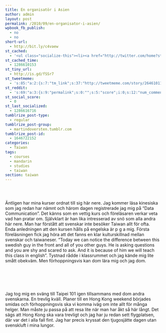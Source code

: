 ```yaml
---
title: En organisatör i Asien
author: admin
layout: post
permalink: /2010/09/en-organisator-i-asien/
wpbook_fb_publish:
  - no
  - no
short-url:
  - http://bit.ly/c4vaew
st_cached:
  - '<ul class="socialize-this"><li><a href="http://twitter.com/home?status=Currently Reading http%3A%2F%2Fwww.doversten.nu%2Fblog%2F%3Fp%3D152"  target="_blank"><img src="http://www.doversten.nu/blog/wp-content/plugins/socialize-this/widgets/social-sketches/twitter.png" width="48px" height="48px" alt="Twitter" title="Twitter" /></a></li><li><a href="http://www.facebook.com/sharer.php?u=http%3A%2F%2Fwww.doversten.nu%2Fblog%2F%3Fp%3D152&t=En+organisat%C3%B6r+i+Asien" target="_blank"><img src="http://www.doversten.nu/blog/wp-content/plugins/socialize-this/widgets/social-sketches/facebook.png" width="48px" height="48px" alt="Facebook" title="Facebook" /></a></li><li><a href="http://del.icio.us/submit?url=http%3A%2F%2Fwww.doversten.nu%2Fblog%2F%3Fp%3D152&title=En+organisat%C3%B6r+i+Asien" target="_blank"><img src="http://www.doversten.nu/blog/wp-content/plugins/socialize-this/widgets/social-sketches/delicious.png" width="48px" height="48px" alt="Delicious" title="Delicious" /></a></li><li><a href="http://digg.com/submit?phase=2&url=http%3A%2F%2Fwww.doversten.nu%2Fblog%2F%3Fp%3D152" target="_blank"><img src="http://www.doversten.nu/blog/wp-content/plugins/socialize-this/widgets/social-sketches/digg.png" width="48px" height="48px" alt="Digg" title="Digg" /></a></li><li><a href="http://www.stumbleupon.com/submit?url=http%3A%2F%2Fwww.doversten.nu%2Fblog%2F%3Fp%3D152&title=En+organisat%C3%B6r+i+Asien" target="_blank"><img src="http://www.doversten.nu/blog/wp-content/plugins/socialize-this/widgets/social-sketches/stumbleupon.png" width="48px" height="48px" alt="StumbleUpon" title="StumbleUpon" /></a></li><li><a href="http://www.google.com/bookmarks/mark?op=add&bkmk=http%3A%2F%2Fwww.doversten.nu%2Fblog%2F%3Fp%3D152&title=En+organisat%C3%B6r+i+Asien&annotation=" target="_blank"><img src="http://www.doversten.nu/blog/wp-content/plugins/socialize-this/widgets/social-sketches/google.png" width="48px" height="48px" alt="Google" title="Google" /></a></li><li><a href="http://www.doversten.nu/blog/?feed=rss2" target="_blank"><img src="http://www.doversten.nu/blog/wp-content/plugins/socialize-this/widgets/social-sketches/rss.png" width="48px" height="48px" alt="RSS Feed" title="RSS Feed" /></a></li></ul>'
st_cached_time:
  - 1286610153
st_tiny_url:
  - http://is.gd/fSSr7
st_tweetmeme:
  - 's:85:"a:2:{s:7:"tm_link";s:37:"http://tweetmeme.com/story/2646101133";s:9:"url_count";i:0;}";'
st_reddit:
  - 's:69:"a:3:{s:9:"permalink";s:0:"";s:5:"score";i:0;s:12:"num_comments";i:0;}";'
st_social_score:
  - 0
st_last_socialized:
  - 1286616716
tumblrize_post-type:
  - regular
tumblrize_post-group:
  - martindoversten.tumblr.com
tumblrize_post-id:
  - 1646722152
categories:
  - Taiwan
tags:
  - courses
  - mandarin
  - studies
  - taiwan
section: taiwan
---
```

<p><a href="http://www.doversten.nu/blog/wp-content/uploads/2010/09/view2-hdr1.jpg"><img class="alignnone size-large wp-image-161" title="View from Taipei 101, second round" src="http://www.doversten.nu/blog/wp-content/uploads/2010/09/view2-hdr-500x331.jpg" alt="" /></a></p>
<p><br class="spacer_" /></p>
<p>Äntligen har mina kurser ordnat till sig här nere. Jag kommer läsa kinesiska som jag redan har nämnt och härom dagen registrerade jag mig på &#8220;Data Communication&#8221;. Det känns som en vettig kurs och föreläsaren verkar veta vad han pratar om. Självklart är han lika intresserad av snö som alla andra här nere. Man har förstått att svenskar inte besöker Taiwan allt för ofta. Enda anledningen att den kursen hålls på engelska är p g a mig. Första föreläsningen fick jag höra att det fanns en klar kulturskillnad mellan svenskar och taiwaneser. &#8220;Today we can notice the difference between this swedish guy in the front and all of you other guys. He is asking questions and you are shy and scared to ask. And it is because of him we will teach this class in english&#8221;. Tystnad rådde i klassrummet och jag kände mig lite smått obekväm. Men förhoppningsvis kan dom lära mig och jag dom.</p>
<p><br class="spacer_" /></p>
<p><a href="http://www.doversten.nu/blog/wp-content/uploads/2010/09/IMG_47121.jpg"><img title="Swedish people high above" src="http://www.doversten.nu/blog/wp-content/uploads/2010/09/IMG_4712-500x310.jpg" alt="" /></a></p>
<p><br class="spacer_" /></p>
<p>Jag tog mig en sväng till Taipei 101 igen tillsammans med dom andra svenskarna. En trevlig kväll. Planer till en Hong Kong weekend börjades smidas och förhoppningsvis ska vi komma iväg om inte allt för många helger. Man måste ju passa på att resa lite när man har åkt så här långt. Det sägs att Hong Kong ska vara trevligt och jag har ju redan sett flygplatsen, där var det i alla fall fint. Jag har precis kryssat den tjugosjätte dagen utan svenskluft i mina lungor.</p>
